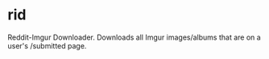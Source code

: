rid
===

Reddit-Imgur Downloader.  Downloads all Imgur images/albums that are on a user's /submitted page.
